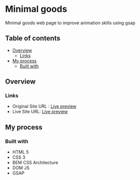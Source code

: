 # Minimal goods

Minimal goods web page to improve animation skills using gsap

## Table of contents

- [Overview](#overview)
  - [Links](#links)
- [My process](#my-process)
  - [Built with](#built-with)

## Overview

### Links

- Original Site URL : [Live preview](https://minimal-goods.webflow.io/)
- Live Site URL: [Live preview](https://shady-mo.github.io/MinimalGoods/)

## My process

### Built with

- HTML 5
- CSS 3
- BEM CSS Architecture
- DOM JS
- GSAP
